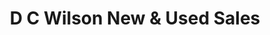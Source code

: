 ---
title: "D C Wilson New & Used Sales"
url: /lancaster/d-c-wilson-new-und-used-sales/
shop: Autohaus
---